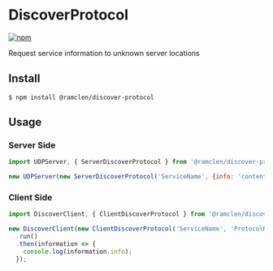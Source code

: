 # DiscoverProtocol

[![npm](https://img.shields.io/npm/v/@ramclen/dicover-protocol.svg)](https://github.com/ramclen/DiscoverProtocol)


Request service information to unknown server locations

## Install

```
$ npm install @ramclen/discover-protocol
```

## Usage

### Server Side

```js
import UDPServer, { ServerDiscoverProtocol } from '@ramclen/discover-protocol/server';

new UDPServer(new ServerDiscoverProtocol('ServiceName', {info: 'content'}) ).run();
```

### Client Side

```js
import DiscoverClient, { ClientDiscoverProtocol } from '@ramclen/discover-protocol/client';

new DiscoverClient(new ClientDiscoverProtocol('ServiceName', 'ProtocolName'))
  .run()
  .then(information => {
    console.log(information.info);
  });
```


